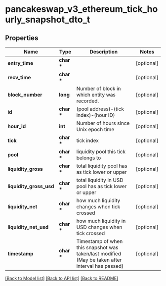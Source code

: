 # pancakeswap_v3_ethereum_tick_hourly_snapshot_dto_t

## Properties
Name | Type | Description | Notes
------------ | ------------- | ------------- | -------------
**entry_time** | **char \*** |  | [optional] 
**recv_time** | **char \*** |  | [optional] 
**block_number** | **long** | Number of block in which entity was recorded. | [optional] 
**id** | **char \*** | (pool address)-(tick index)-(hour ID) | [optional] 
**hour_id** | **int** | Number of hours since Unix epoch time | [optional] 
**tick** | **char \*** | tick index | [optional] 
**pool** | **char \*** | liquidity pool this tick belongs to | [optional] 
**liquidity_gross** | **char \*** | total liquidity pool has as tick lower or upper | [optional] 
**liquidity_gross_usd** | **char \*** | total liquidity in USD pool has as tick lower or upper | [optional] 
**liquidity_net** | **char \*** | how much liquidity changes when tick crossed | [optional] 
**liquidity_net_usd** | **char \*** | how much liquidity in USD changes when tick crossed | [optional] 
**timestamp** | **char \*** | Timestamp of when this snapshot was taken/last modified (May be taken after interval has passed) | [optional] 

[[Back to Model list]](../README.md#documentation-for-models) [[Back to API list]](../README.md#documentation-for-api-endpoints) [[Back to README]](../README.md)


